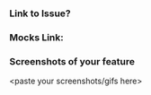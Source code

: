 ### Link to Issue?

<paste issue number>

### Mocks Link:

<paste your figma link here>

### Screenshots of your feature

<paste your screenshots/gifs here>
